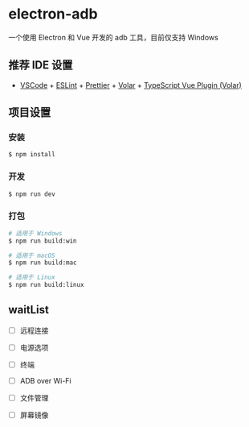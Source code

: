 # electron-adb

一个使用 Electron 和 Vue 开发的 adb 工具，目前仅支持 Windows

## 推荐 IDE 设置
- [VSCode](https://code.visualstudio.com/) + [ESLint](https://marketplace.visualstudio.com/items?itemName=dbaeumer.vscode-eslint) + [Prettier](https://marketplace.visualstudio.com/items?itemName=esbenp.prettier-vscode) + [Volar](https://marketplace.visualstudio.com/items?itemName=Vue.volar) + [TypeScript Vue Plugin (Volar)](https://marketplace.visualstudio.com/items?itemName=Vue.vscode-typescript-vue-plugin)

## 项目设置

### 安装

```bash
$ npm install
```

### 开发

```bash
$ npm run dev
```

### 打包

```bash
# 适用于 Windows
$ npm run build:win

# 适用于 macOS
$ npm run build:mac

# 适用于 Linux
$ npm run build:linux
```

## waitList

- [ ] 远程连接
- [ ] 电源选项
- [ ] 终端
- [ ] ADB over Wi-Fi
- [ ] 文件管理
- [ ] 屏幕镜像



